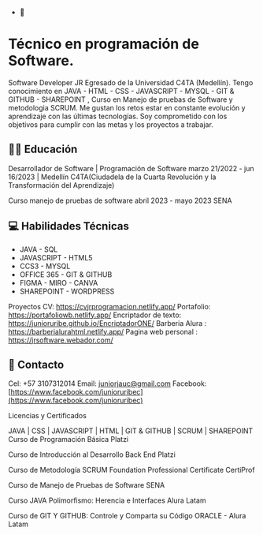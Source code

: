 - 👋 <Hola Mundo>
<h1>Técnico en programación de Software.</h1>

 Software Developer JR Egresado de la Universidad C4TA (Medellín). Tengo conocimiento en JAVA - HTML - CSS - JAVASCRIPT - MYSQL - GIT & GITHUB - SHAREPOINT , Curso en Manejo de pruebas de Software y metodologia SCRUM. Me gustan los retos estar en constante evolución y aprendizaje con las últimas tecnologías. Soy comprometido con los objetivos para cumplir con las metas y los proyectos a trabajar.

## :man_student:  Educación
Desarrollador de Software | Programación de Software
marzo 21/2022 - jun 16/2023 | Medellín
C4TA(Ciudadela de la Cuarta Revolución y la Transformación del Aprendizaje)

Curso manejo de pruebas de software 
abril 2023 - mayo 2023
SENA

## :computer:  Habilidades Técnicas
- JAVA - SQL
- JAVASCRIPT - HTML5
- CCS3 - MYSQL
- OFFICE 365 - GIT & GITHUB
- FIGMA - MIRO - CANVA
- SHAREPOINT - WORDPRESS

 Proyectos 
  CV: https://cvjrprogramacion.netlify.app/
  Portafolio: https://portafoliowb.netlify.app/
  Encriptador de texto: https://junioruribe.github.io/EncriptadorONE/
  Barberia Alura : https://barberialurahtml.netlify.app/
  Pagina web personal : https://jrsoftware.webador.com/
  
## :pushpin:  Contacto
Cel: +57 3107312014
Email: juniorjauc@gmail.com
Facebook:[https://www.facebook.com/junioruribec](https://www.facebook.com/junioruribec)

Licencias y Certificados

JAVA | CSS | JAVASCRIPT | HTML | GIT & GITHUB | SCRUM | SHAREPOINT
Curso de Programación Básica Platzi

Curso de Introducción al Desarrollo Back End Platzi

Curso de Metodología SCRUM Foundation Professional Certificate CertiProf

Curso de Manejo de Pruebas de Software SENA

Curso JAVA Polimorfismo: Herencia e Interfaces Alura Latam

Curso de GIT Y GITHUB: Controle y Comparta su Código ORACLE - Alura Latam

<!---
junioruribe/junioruribe is a ✨ special ✨ repository because its `README.md` (this file) appears on your GitHub profile.
You can click the Preview link to take a look at your changes.
--->
